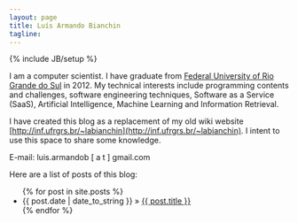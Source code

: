 ```yaml
---
layout: page
title: Luís Armando Bianchin
tagline: 
---
```

{% include JB/setup %}

I am a computer scientist. I have graduate from [Federal University of Rio Grande do Sul](http://ufrgs.br/) in 2012. My technical interests include programming contents and challenges, software engineering techniques, Software as a Service (SaaS), Artificial Intelligence, Machine Learning and Information Retrieval.

I have created this blog as a replacement of my old wiki website [http://inf.ufrgrs.br/~labianchin](http://inf.ufrgrs.br/~labianchin). I intent to use this space to share some knowledge.

E-mail: luis.armandob [ a t ] gmail.com

Here are a list of posts of this blog:

<ul class="posts">
  {% for post in site.posts %}
    <li><span>{{ post.date | date_to_string }}</span> &raquo; <a href="{{ BASE_PATH }}{{ post.url }}">{{ post.title }}</a></li>
  {% endfor %}
</ul>



